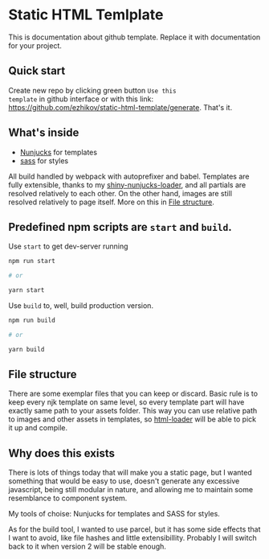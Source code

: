 # Static HTML Temlplate

This is documentation about github template. Replace it with documentation for your project.

## Quick start

Create new repo by clicking green button <code>Use this template</code> in github interface or with this link: https://github.com/ezhikov/static-html-template/generate. That's it.

## What's inside

- [Nunjucks](https://github.com/mozilla/nunjucks) for templates
- [sass](https://sass-lang.com/) for styles

All build handled by webpack with autoprefixer and babel. Templates are fully extensible, thanks to my [shiny-nunjucks-loader](https://github.com/ezhikov/njk-loader), and all partials are resolved relatively to each other. On the other hand, images are still resolved relatively to page itself. More on this in [File structure](#file-structure).

## Predefined npm scripts are `start` and `build`.

Use `start` to get dev-server running

```sh
npm run start

# or

yarn start
```

Use `build` to, well, build production version.

```sh
npm run build

# or

yarn build
```

## File structure

There are some exemplar files that you can keep or discard. Basic rule is to keep every njk template on same level, so every template part will have exactly same path to your assets folder. This way you can use relative path to images and other assets in templates, so [html-loader](https://github.com/webpack-contrib/html-loader) will be able to pick it up and compile.

## Why does this exists

There is lots of things today that will make you a static page, but I wanted something that would be easy to use, doesn't generate any excessive javascript, being still modular in nature, and allowing me to maintain some resemblance to component system.

My tools of choise: Nunjucks for templates and SASS for styles.

As for the build tool, I wanted to use parcel, but it has some side effects that I want to avoid, like file hashes and little extensibillity. Probably I will switch back to it when version 2 will be stable enough.
